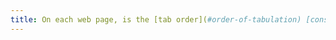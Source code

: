```yaml
---
title: On each web page, is the [tab order](#order-of-tabulation) [consistent](#comprehensible-order-of-reading)?
---
```

